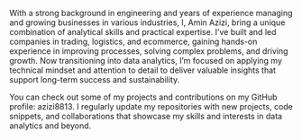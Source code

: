 With a strong background in engineering and years of experience managing and growing businesses in various industries, I, Amin Azizi, bring a unique combination of analytical skills and practical expertise. I’ve built and led companies in trading, logistics, and ecommerce, gaining hands-on experience in improving processes, solving complex problems, and driving growth. Now transitioning into data analytics, I’m focused on applying my technical mindset and attention to detail to deliver valuable insights that support long-term success and sustainability.

You can check out some of my projects and contributions on my GitHub profile: azizi8813. I regularly update my repositories with new projects, code snippets, and collaborations that showcase my skills and interests in data analytics and beyond.
